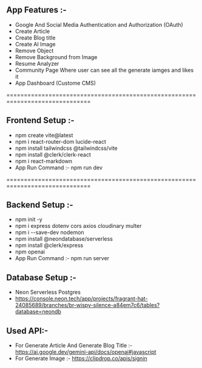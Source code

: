 ## App Features :-
- Google And Social Media Authentication and Authorization (OAuth)
- Create Article
- Create Blog title
- Create AI Image 
- Remove Object
- Remove Background from Image
- Resume Analyzer
- Community Page Where user can see all the generate iamges and likes it
- App Dashboard (Custome CMS)

==============================================================================
## Frontend Setup :-
- npm create vite@latest
- npm i react-router-dom lucide-react
- npm install tailwindcss @tailwindcss/vite
- npm install @clerk/clerk-react
- npm i react-markdown
- App Run Command :- npm run dev


==============================================================================
## Backend Setup :-
- npm init -y
- npm i express dotenv cors axios cloudinary multer
- npm i --save-dev nodemon
- npm install @neondatabase/serverless
- npm install @clerk/express
- npm openai
- App Run Command :- npm run server

## Database Setup :-
- Neon Serverless Postgres
- https://console.neon.tech/app/projects/fragrant-hat-24085689/branches/br-wispy-silence-a84em7c6/tables?database=neondb

## Used API:-
- For Generate Article And Generate Blog Title  :- https://ai.google.dev/gemini-api/docs/openai#javascript
- For Generate Image :- https://clipdrop.co/apis/signin